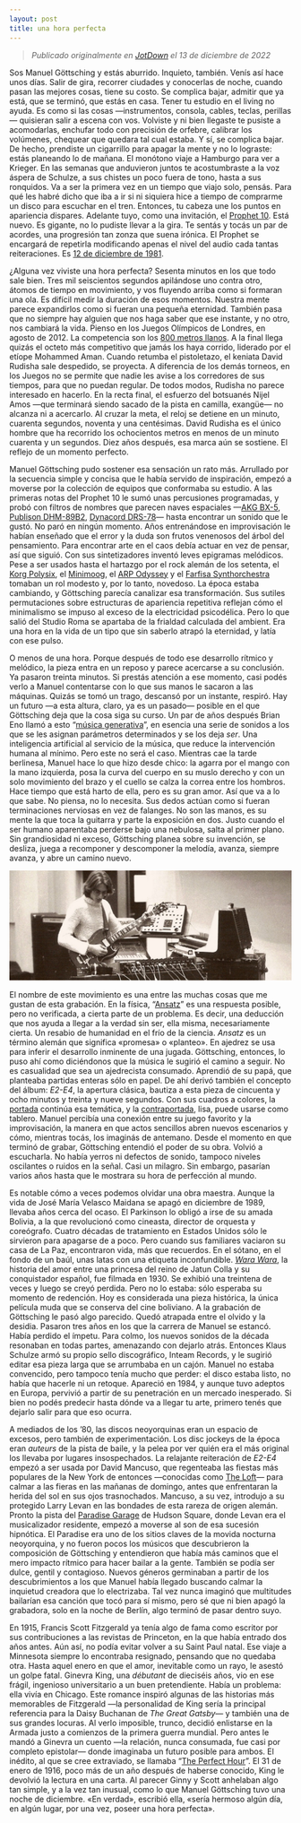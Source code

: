 ```yaml
---
layout: post
title: una hora perfecta
---
```


>*Publicado originalmente en [JotDown](https://www.jotdown.es/2022/12/manuel-gottsching-una-hora-perfecta/) el 13 de diciembre de 2022*

Sos Manuel Göttsching y estás aburrido. Inquieto, también. Venís así hace unos días. Salir de gira, recorrer ciudades y conocerlas de noche, cuando pasan las mejores cosas, tiene su costo. Se complica bajar, admitir que ya está, que se terminó, que estás en casa. Tener tu estudio en el living no ayuda. Es como si las cosas —instrumentos, consola, cables, teclas, perillas— quisieran salir a escena con vos. Volviste y ni bien llegaste te pusiste a acomodarlas, enchufar todo con precisión de orfebre, calibrar los volúmenes, chequear que quedara tal cual estaba. Y sí, se complica bajar. De hecho, prendiste un cigarrillo para apagar la mente y no lo lograste: estás planeando lo de mañana. El monótono viaje a Hamburgo para ver a Krieger. En las semanas que anduvieron juntos te acostumbraste a la voz áspera de Schulze, a sus chistes un poco fuera de tono, hasta a sus ronquidos. Va a ser la primera vez en un tiempo que viajo solo, pensás. Para qué les habré dicho que iba a ir si ni siquiera hice a tiempo de comprarme un disco para escuchar en el tren. Entonces, tu cabeza une los puntos en apariencia dispares. Adelante tuyo, como una invitación, el [Prophet 10](https://www.vintagesynth.com/sequential-circuits/prophet-10). Está nuevo. Es gigante, no lo pudiste llevar a la gira. Te sentás y tocás un par de acordes, una progresión tan zonza que suena irónica. El Prophet se encargará de repetirla modificando apenas el nivel del audio cada tantas reiteraciones. Es [12 de diciembre de 1981](https://open.spotify.com/album/64UtnfSDLV1OLvhyqfmO8o).

¿Alguna vez viviste una hora perfecta? Sesenta minutos en los que todo sale bien. Tres mil seiscientos segundos apilándose uno contra otro, átomos de tiempo en movimiento, y vos fluyendo arriba como si formaran una ola. Es difícil medir la duración de esos momentos. Nuestra mente parece expandirlos como si fueran una pequeña eternidad. También pasa que no siempre hay alguien que nos haga saber que ese instante, y no otro, nos cambiará la vida. Pienso en los Juegos Olímpicos de Londres, en agosto de 2012. La competencia son los [800 metros llanos](https://youtu.be/YKEOjWEzVGs). A la final llega quizás el octeto más competitivo que jamás los haya corrido, liderado por el etíope Mohammed Aman. Cuando retumba el pistoletazo, el keniata David Rudisha sale despedido, se proyecta. A diferencia de los demás torneos, en los Juegos no se permite que nadie les avise a los corredores de sus tiempos, para que no puedan regular. De todos modos, Rudisha no parece interesado en hacerlo. En la recta final, el esfuerzo del botsuanés Nijel Amos —que terminará siendo sacado de la pista en camilla, exangüe— no alcanza ni a acercarlo. Al cruzar la meta, el reloj se detiene en un minuto, cuarenta segundos, noventa y una centésimas. David Rudisha es el único hombre que ha recorrido los ochocientos metros en menos de un minuto cuarenta y un segundos. Diez años después, esa marca aún se sostiene. El reflejo de un momento perfecto.

Manuel Göttsching pudo sostener esa sensación un rato más. Arrullado por la secuencia simple y concisa que le había servido de inspiración, empezó a moverse por la colección de equipos que conformaba su estudio. A las primeras notas del Prophet 10 le sumó unas percusiones programadas, y probó con filtros de nombres que parecen naves espaciales —[AKG BX-5](https://www.turnlab.be/akg-bx-5-141665590.html), [Publison DHM-89B2](https://gearspace.com/board/so-much-gear-so-little-time/1249150-publison-dhm-89-b2-stereo-delay.html), [Dynacord DRS-78](https://www.vintagedigital.com.au/dynacord-drs-78-digital-reverberation-system/)— hasta encontrar un sonido que le gustó. No paró en ningún momento. Años entrenándose en improvisación le habían enseñado que el error y la duda son frutos venenosos del árbol del pensamiento. Para encontrar arte en el caos debía actuar en vez de pensar, así que siguió. Con sus sintetizadores inventó leves epigramas melódicos. Pese a ser usados hasta el hartazgo por el rock alemán de los setenta, el [Korg Polysix](https://www.korg.com/ar/products/software/korg_legacy_collection/page_2.php), el [Minimoog](https://www.moogmusic.com/products/minimoog-model-d), el [ARP Odyssey](https://www.korg.com/us/products/synthesizers/arpodyssey/) y el [Farfisa Synthorchestra](https://reverb.com/item/4421651-farfisa-syntorchestra-the-ultimate-krautrock-string-synth) tomaban un rol modesto y, por lo tanto, novedoso. La época estaba cambiando, y Göttsching parecía canalizar esa transformación. Sus sutiles permutaciones sobre estructuras de apariencia repetitiva reflejan cómo el minimalismo se impuso al exceso de la electricidad psicodélica. Pero lo que salió del Studio Roma se apartaba de la frialdad calculada del ambient. Era una hora en la vida de un tipo que sin saberlo atrapó la eternidad, y latía con ese pulso.

O menos de una hora. Porque después de todo ese desarrollo rítmico y melódico, la pieza entra en un reposo y parece acercarse a su conclusión. Ya pasaron treinta minutos. Si prestás atención a ese momento, casi podés verlo a Manuel contentarse con lo que sus manos le sacaron a las máquinas. Quizás se tomó un trago, descansó por un instante, respiró. Hay un futuro —a esta altura, claro, ya es un pasado— posible en el que Göttsching deja que la cosa siga su curso. Un par de años después Brian Eno llamó a esto “[música generativa](https://www.soundoflife.com/blogs/people/brian-eno-generative-music)”, en esencia una serie de sonidos a los que se les asignan parámetros determinados y se los deja *ser*. Una inteligencia artificial al servicio de la música, que reduce la intervención humana al mínimo. Pero este no será el caso. Mientras cae la tarde berlinesa, Manuel hace lo que hizo desde chico: la agarra por el mango con la mano izquierda, posa la curva del cuerpo en su muslo derecho y con un solo movimiento del brazo y el cuello se calza la correa entre los hombros. Hace tiempo que está harto de ella, pero es su gran amor. Así que va a lo que sabe. No piensa, no lo necesita. Sus dedos actúan como si fueran terminaciones nerviosas en vez de falanges. No son las manos, es su mente la que toca la guitarra y parte la exposición en dos. Justo cuando el ser humano aparentaba perderse bajo una nebulosa, salta al primer plano. Sin grandiosidad ni exceso, Göttsching planea sobre su invención, se desliza, juega a recomponer y descomponer la melodía, avanza, siempre avanza, y abre un camino nuevo.

![alt text](https://raw.githubusercontent.com/irigoin/irigoin.github.io/master/images/ajedrez.jpg "Ruhige nervosität")

El nombre de este movimiento es una entre las muchas cosas que me gustan de esta grabación. En la física, “[Ansatz](https://open.spotify.com/track/3sR3GzaVNr0LPdntaXsHfd)” es una respuesta posible, pero no verificada, a cierta parte de un problema. Es decir, una deducción que nos ayuda a llegar a la verdad sin ser, ella misma, necesariamente cierta. Un resabio de humanidad en el frío de la ciencia. *Ansatz* es un término alemán que significa «promesa» o «planteo». En ajedrez se usa para inferir el desarrollo inminente de una jugada. Göttsching, entonces, lo puso ahí como diciéndonos que la música le sugirió el camino a seguir. No es casualidad que sea un ajedrecista consumado. Aprendió de su papá, que planteaba partidas enteras sólo en papel. De ahí derivó también el concepto del álbum: *E2-E4*, la apertura clásica, bautiza a esta pieza de cincuenta y ocho minutos y treinta y nueve segundos. Con sus cuadros a colores, la [portada](https://i.discogs.com/2c-u31vJL17rcxkUALvEJUh_dJ6KWqWl2D_hr_KQGYo/rs:fit/g:sm/q:90/h:600/w:600/czM6Ly9kaXNjb2dz/LWRhdGFiYXNlLWlt/YWdlcy9SLTMwMzMz/My0xMjkwMzU2NjA0/LmpwZWc.jpeg) continúa esa temática, y la [contraportada](https://i.discogs.com/P3uZYzhM5PW3HEQJk5dTWet1ZlhIcPB0OvGkqlkANZo/rs:fit/g:sm/q:90/h:543/w:550/czM6Ly9kaXNjb2dz/LWRhdGFiYXNlLWlt/YWdlcy9SLTMwMzMz/My0xNDUyMzYyMTc3/LTU3NDMuanBlZw.jpeg), lisa, puede usarse como tablero. Manuel percibía una conexión entre su juego favorito y la improvisación, la manera en que actos sencillos abren nuevos escenarios y cómo, mientras tocás, los imaginás de antemano. Desde el momento en que terminó de grabar, Göttsching entendió el poder de su obra. Volvió a escucharla. No había yerros ni defectos de sonido, tampoco niveles oscilantes o ruidos en la señal. Casi un milagro. Sin embargo, pasarían varios años hasta que le mostrara su hora de perfección al mundo.

Es notable cómo a veces podemos olvidar una obra maestra. Aunque la vida de José María Velasco Maidana se apagó en diciembre de 1989, llevaba años cerca del ocaso. El Parkinson lo obligó a irse de su amada Bolivia, a la que revolucionó como cineasta, director de orquesta y coreógrafo. Cuatro décadas de tratamiento en Estados Unidos sólo le sirvieron para apagarse de a poco. Pero cuando sus familiares vaciaron su casa de La Paz, encontraron vida, más que recuerdos. En el sótano, en el fondo de un baúl, unas latas con una etiqueta inconfundible. *[Wara Wara](https://youtu.be/7069d0LReoY)*, la historia del amor entre una princesa del reino de Jatun Colla y su conquistador español, fue filmada en 1930. Se exhibió una treintena de veces y luego se creyó perdida. Pero no lo estaba: sólo esperaba su momento de redención. Hoy es considerada una pieza histórica, la única película muda que se conserva del cine boliviano. A la grabación de Göttsching le pasó algo parecido. Quedó atrapada entre el olvido y la desidia. Pasaron tres años en los que la carrera de Manuel se estancó. Había perdido el ímpetu. Para colmo, los nuevos sonidos de la década resonaban en todas partes, amenazando con dejarlo atrás. Entonces Klaus Schulze armó su propio sello discográfico, Inteam Records, y le sugirió editar esa pieza larga que se arrumbaba en un cajón. Manuel no estaba convencido, pero tampoco tenía mucho que perder: el disco estaba listo, no había que hacerle ni un retoque. Apareció en 1984, y aunque tuvo adeptos en Europa, pervivió a partir de su penetración en un mercado inesperado. Si bien no podés predecir hasta dónde va a llegar tu arte, primero tenés que dejarlo salir para que eso ocurra.

A mediados de los ’80, las discos neoyorquinas eran un espacio de excesos, pero también de experimentación. Los disc jockeys de la época eran *auteurs* de la pista de baile, y la pelea por ver quién era el más original los llevaba por lugares insospechados. La relajante reiteración de *E2-E4* empezó a ser usada por David Mancuso, que regenteaba las fiestas más populares de la New York de entonces —conocidas como [The Loft](https://www.npr.org/2020/02/19/807333757/still-saving-the-day-the-most-influential-dance-party-in-history-turns-50)— para calmar a las fieras en las mañanas de domingo, antes que enfrentaran la herida del sol en sus ojos trasnochados. Mancuso, a su vez, introdujo a su protegido Larry Levan en las bondades de esta rareza de origen alemán. Pronto la pista del [Paradise Garage](https://youtu.be/JuLaAA6lHes) de Hudson Square, donde Levan era el musicalizador residente, empezó a moverse al son de esa sucesión hipnótica. El Paradise era uno de los sitios claves de la movida nocturna neoyorquina, y no fueron pocos los músicos que descubrieron la composición de Göttsching y entendieron que había más caminos que el mero impacto rítmico para hacer bailar a la gente. También se podía ser dulce, gentil y contagioso. Nuevos géneros germinaban a partir de los descubrimientos a los que Manuel había llegado buscando calmar la inquietud creadora que lo electrizaba. Tal vez nunca imaginó que multitudes bailarían esa canción que tocó para sí mismo, pero sé que ni bien apagó la grabadora, solo en la noche de Berlín, algo terminó de pasar dentro suyo.

En 1915, Francis Scott Fitzgerald ya tenía algo de fama como escritor por sus contribuciones a las revistas de Princeton, en la que había entrado dos años antes. Aún así, no podía evitar volver a su Saint Paul natal. Ese viaje a Minnesota siempre lo encontraba resignado, pensando que no quedaba otra. Hasta aquel enero en que el amor, inevitable como un rayo, le asestó un golpe fatal. Ginevra King, una *débutant* de dieciséis años, vio en ese frágil, ingenioso universitario a un buen pretendiente. Había un problema: ella vivía en Chicago. Este romance inspiró algunas de las historias más memorables de Fitzgerald —la personalidad de King sería la principal referencia para la Daisy Buchanan de *The Great Gatsby*— y también una de sus grandes locuras. Al verlo imposible, trunco, decidió enlistarse en la Armada justo a comienzos de la primera guerra mundial. Pero antes le mandó a Ginevra un cuento —la relación, nunca consumada, fue casi por completo epistolar— donde imaginaba un futuro posible para ambos. El inédito, al que se cree extraviado, se llamaba “[The Perfect Hour](https://books.google.com.ar/books/about/The_Perfect_Hour.html?id=0expf0JKRw4C&redir_esc=y)”. El 31 de enero de 1916, poco más de un año después de haberse conocido, King le devolvió la lectura en una carta. Al parecer Ginny y Scott anhelaban algo tan simple, y a la vez tan inusual, como lo que Manuel Göttsching tuvo una noche de diciembre. «En verdad», escribió ella, «sería hermoso algún día, en algún lugar, por una vez, poseer una hora perfecta».
